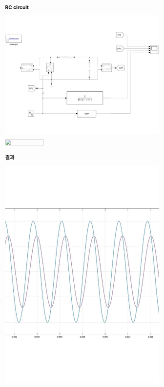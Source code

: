 ### RC circuit

![lowpassfilter_1](./image/lowpassfilter_1.jpg)

<img src = "./image/lowpasfilter_1.jpg" width="50%" height="50%">

### 결과 

![lowpassfilter_2](./image/lowpassfilter_2.jpg)

